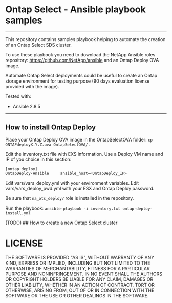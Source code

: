# Ontap Select - Ansible playbook samples
----
This repository contains samples playbook helping to automate the creation of an Ontap Select SDS cluster.

To use these playbook you need to download the NetApp Ansible roles repository: <link>https://github.com/NetApp/ansible</link> and an Ontap Deploy OVA image.

Automate Ontap Select deployments could be useful to create an Ontap storage environment for testing purpose (90 days evaluation license provided with the image).

Tested with:
 - Ansible 2.8.5
----
## How to install Ontap Deploy

Place your Ontap Deploy OVA image in the OntapSelectOVA folder:
`cp ONTAPdeployX.Y.Z.ova OntapSelectOVA/.`

Edit the inventory.txt file with EXS information.
Use a Deploy VM name and IP of you choice in this section:
```
[ontap_deploy]
OntapDeploy-Ansible     ansible_host=<OntapDeploy_IP>
```

Edit vars/vars_deploy.yml with your environment variables.
Edit vars/vars_deploy_pwd.yml with your ESX and Ontap Deploy password.

Be sure that `na_ots_deploy/` role is installed in the repository.

Run the playbook:
`ansible-playbook -i inventory.txt ontap-deploy-install.yml`

(TODO) ## How to create a new Ontap Select cluster

# LICENSE
THE SOFTWARE IS PROVIDED "AS IS", WITHOUT WARRANTY OF ANY KIND, EXPRESS OR IMPLIED, INCLUDING BUT NOT LIMITED TO THE WARRANTIES OF MERCHANTABILITY, FITNESS FOR A PARTICULAR PURPOSE AND NONINFRINGEMENT. IN NO EVENT SHALL THE AUTHORS OR COPYRIGHT HOLDERS BE LIABLE FOR ANY CLAIM, DAMAGES OR OTHER LIABILITY, WHETHER IN AN ACTION OF CONTRACT, TORT OR OTHERWISE, ARISING FROM, OUT OF OR IN CONNECTION WITH THE SOFTWARE OR THE USE OR OTHER DEALINGS IN THE SOFTWARE.

